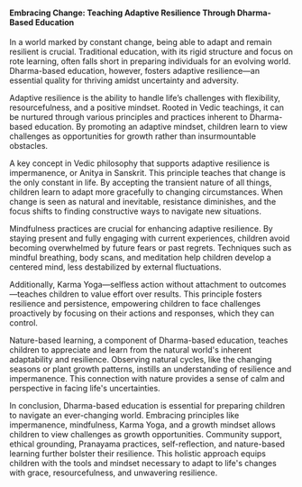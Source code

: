 
#### Embracing Change: Teaching Adaptive Resilience Through Dharma-Based Education

In a world marked by constant change, being able to adapt and remain resilient is crucial. Traditional education, with its rigid structure and focus on rote learning, often falls short in preparing individuals for an evolving world. Dharma-based education, however, fosters adaptive resilience—an essential quality for thriving amidst uncertainty and adversity.

Adaptive resilience is the ability to handle life’s challenges with flexibility, resourcefulness, and a positive mindset. Rooted in Vedic teachings, it can be nurtured through various principles and practices inherent to Dharma-based education. By promoting an adaptive mindset, children learn to view challenges as opportunities for growth rather than insurmountable obstacles.

A key concept in Vedic philosophy that supports adaptive resilience is impermanence, or Anitya in Sanskrit. This principle teaches that change is the only constant in life. By accepting the transient nature of all things, children learn to adapt more gracefully to changing circumstances. When change is seen as natural and inevitable, resistance diminishes, and the focus shifts to finding constructive ways to navigate new situations.

Mindfulness practices are crucial for enhancing adaptive resilience. By staying present and fully engaging with current experiences, children avoid becoming overwhelmed by future fears or past regrets. Techniques such as mindful breathing, body scans, and meditation help children develop a centered mind, less destabilized by external fluctuations.

Additionally, Karma Yoga—selfless action without attachment to outcomes—teaches children to value effort over results. This principle fosters resilience and persistence, empowering children to face challenges proactively by focusing on their actions and responses, which they can control.

Nature-based learning, a component of Dharma-based education, teaches children to appreciate and learn from the natural world's inherent adaptability and resilience. Observing natural cycles, like the changing seasons or plant growth patterns, instills an understanding of resilience and impermanence. This connection with nature provides a sense of calm and perspective in facing life's uncertainties.

In conclusion, Dharma-based education is essential for preparing children to navigate an ever-changing world. Embracing principles like impermanence, mindfulness, Karma Yoga, and a growth mindset allows children to view challenges as growth opportunities. Community support, ethical grounding, Pranayama practices, self-reflection, and nature-based learning further bolster their resilience. This holistic approach equips children with the tools and mindset necessary to adapt to life's changes with grace, resourcefulness, and unwavering resilience.